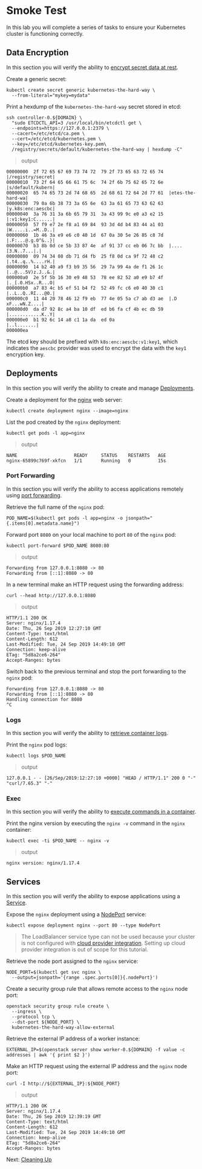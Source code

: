 # Smoke Test

In this lab you will complete a series of tasks to ensure your Kubernetes cluster is functioning correctly.

## Data Encryption

In this section you will verify the ability to [encrypt secret data at rest](https://kubernetes.io/docs/tasks/administer-cluster/encrypt-data/#verifying-that-data-is-encrypted).

Create a generic secret:

```
kubectl create secret generic kubernetes-the-hard-way \
  --from-literal="mykey=mydata"
```

Print a hexdump of the `kubernetes-the-hard-way` secret stored in etcd:

```
ssh controller-0.${DOMAIN} \
  "sudo ETCDCTL_API=3 /usr/local/bin/etcdctl get \
  --endpoints=https://127.0.0.1:2379 \
  --cacert=/etc/etcd/ca.pem \
  --cert=/etc/etcd/kubernetes.pem \
  --key=/etc/etcd/kubernetes-key.pem\
  /registry/secrets/default/kubernetes-the-hard-way | hexdump -C"
```

> output

```
00000000  2f 72 65 67 69 73 74 72  79 2f 73 65 63 72 65 74  |/registry/secret|
00000010  73 2f 64 65 66 61 75 6c  74 2f 6b 75 62 65 72 6e  |s/default/kubern|
00000020  65 74 65 73 2d 74 68 65  2d 68 61 72 64 2d 77 61  |etes-the-hard-wa|
00000030  79 0a 6b 38 73 3a 65 6e  63 3a 61 65 73 63 62 63  |y.k8s:enc:aescbc|
00000040  3a 76 31 3a 6b 65 79 31  3a 43 99 9c e0 a3 e2 15  |:v1:key1:C......|
00000050  57 f9 e7 2e f8 a1 69 84  93 3d 4d b4 83 44 a1 03  |W.....i..=M..D..|
00000060  1b 46 3a e9 e6 c0 40 1d  67 0a 30 5e 26 85 c8 7d  |.F:...@.g.0^&..}|
00000070  b3 8b 0d ce 5b 33 87 4e  af 91 37 cc eb 06 7c bb  |....[3.N..7...|.|
00000080  09 74 34 08 db 71 d4 fb  25 f8 0d ca 9f 72 48 c2  |.t4..q..%....rH.|
00000090  14 b2 40 a9 f3 b9 35 56  29 7a 99 4a de f1 26 1c  |..@...5V)z.J..&.|
000000a0  2e 5f 5b 16 30 e9 48 53  78 ee 82 52 a0 e9 b7 4f  |._[.0.HSx..R...O|
000000b0  a7 83 4c b5 ef 51 b4 f2  52 49 fc c6 e0 40 30 c1  |..L..Q..RI...@0.|
000000c0  11 44 20 78 46 12 f9 eb  77 4e 05 5a c7 ab d3 ae  |.D xF...wN.Z....|
000000d0  da d7 92 8c a4 ba 10 df  ed b6 fa cf 4b ec db 59  |............K..Y|
000000e0  b1 92 6c 14 a8 c1 1a da  ed 0a                    |..l.......|
000000ea
```

The etcd key should be prefixed with `k8s:enc:aescbc:v1:key1`, which indicates the `aescbc` provider was used to encrypt the data with the `key1` encryption key.

## Deployments

In this section you will verify the ability to create and manage [Deployments](https://kubernetes.io/docs/concepts/workloads/controllers/deployment/).

Create a deployment for the [nginx](https://nginx.org/en/) web server:

```
kubectl create deployment nginx --image=nginx
```

List the pod created by the `nginx` deployment:

```
kubectl get pods -l app=nginx
```

> output

```
NAME                     READY     STATUS    RESTARTS   AGE
nginx-65899c769f-xkfcn   1/1       Running   0          15s
```

### Port Forwarding

In this section you will verify the ability to access applications remotely using [port forwarding](https://kubernetes.io/docs/tasks/access-application-cluster/port-forward-access-application-cluster/).

Retrieve the full name of the `nginx` pod:

```
POD_NAME=$(kubectl get pods -l app=nginx -o jsonpath="{.items[0].metadata.name}")
```

Forward port `8080` on your local machine to port `80` of the `nginx` pod:

```
kubectl port-forward $POD_NAME 8080:80
```

> output

```
Forwarding from 127.0.0.1:8080 -> 80
Forwarding from [::1]:8080 -> 80
```

In a new terminal make an HTTP request using the forwarding address:

```
curl --head http://127.0.0.1:8080
```

> output

```
HTTP/1.1 200 OK
Server: nginx/1.17.4
Date: Thu, 26 Sep 2019 12:27:10 GMT
Content-Type: text/html
Content-Length: 612
Last-Modified: Tue, 24 Sep 2019 14:49:10 GMT
Connection: keep-alive
ETag: "5d8a2ce6-264"
Accept-Ranges: bytes
```

Switch back to the previous terminal and stop the port forwarding to the `nginx` pod:

```
Forwarding from 127.0.0.1:8080 -> 80
Forwarding from [::1]:8080 -> 80
Handling connection for 8080
^C
```

### Logs

In this section you will verify the ability to [retrieve container logs](https://kubernetes.io/docs/concepts/cluster-administration/logging/).

Print the `nginx` pod logs:

```
kubectl logs $POD_NAME
```

> output

```
127.0.0.1 - - [26/Sep/2019:12:27:10 +0000] "HEAD / HTTP/1.1" 200 0 "-" "curl/7.65.3" "-"
```

### Exec

In this section you will verify the ability to [execute commands in a container](https://kubernetes.io/docs/tasks/debug-application-cluster/get-shell-running-container/#running-individual-commands-in-a-container).

Print the nginx version by executing the `nginx -v` command in the `nginx` container:

```
kubectl exec -ti $POD_NAME -- nginx -v
```

> output

```
nginx version: nginx/1.17.4
```

## Services

In this section you will verify the ability to expose applications using a [Service](https://kubernetes.io/docs/concepts/services-networking/service/).

Expose the `nginx` deployment using a [NodePort](https://kubernetes.io/docs/concepts/services-networking/service/#type-nodeport) service:

```
kubectl expose deployment nginx --port 80 --type NodePort
```

> The LoadBalancer service type can not be used because your cluster is not configured with [cloud provider integration](https://kubernetes.io/docs/getting-started-guides/scratch/#cloud-provider). Setting up cloud provider integration is out of scope for this tutorial.

Retrieve the node port assigned to the `nginx` service:

```
NODE_PORT=$(kubectl get svc nginx \
  --output=jsonpath='{range .spec.ports[0]}{.nodePort}')
```

Create a security group rule that allows remote access to the `nginx` node port:

```
openstack security group rule create \
  --ingress \
  --protocol tcp \
  --dst-port ${NODE_PORT} \
  kubernetes-the-hard-way-allow-external
```

Retrieve the external IP address of a worker instance:

```
EXTERNAL_IP=$(openstack server show worker-0.${DOMAIN} -f value -c addresses | awk '{ print $2 }')
```

Make an HTTP request using the external IP address and the `nginx` node port:

```
curl -I http://${EXTERNAL_IP}:${NODE_PORT}
```

> output

```
HTTP/1.1 200 OK
Server: nginx/1.17.4
Date: Thu, 26 Sep 2019 12:39:19 GMT
Content-Type: text/html
Content-Length: 612
Last-Modified: Tue, 24 Sep 2019 14:49:10 GMT
Connection: keep-alive
ETag: "5d8a2ce6-264"
Accept-Ranges: bytes
```

Next: [Cleaning Up](14-cleanup.md)
